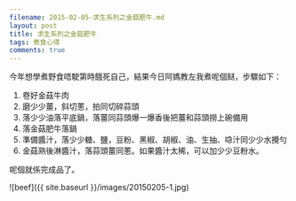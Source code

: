 ```yaml
---
filename: 2015-02-05-求生系列之金菇肥牛.md
layout: post
title: 求生系列之金菇肥牛
tags: 煮食心得
comments: true
---
```

今年想學煮野食唔駛第時餓死自己，結果今日阿媽教左我煮呢個餸，步驟如下：

1. 卷好金菇牛肉
2. 磨少少薑，斜切蔥，拍同切碎蒜頭
3. 落少少油落平底鍋，落薑同蒜頭爆一爆香後把薑和蒜頭撈上碗備用
4. 落金菇肥牛落鍋
5. 準備醬汁，落少少糖、鹽，豆粉、黑椒、胡椒、油、生抽、喼汁同少少水攪勻
6. 金菇熟後淋醬汁，落蒜頭薑同蔥。如果醬汁太稀，可以加少少豆粉水。

呢個就係完成品了。

![beef]({{ site.baseurl }}/images/20150205-1.jpg)

